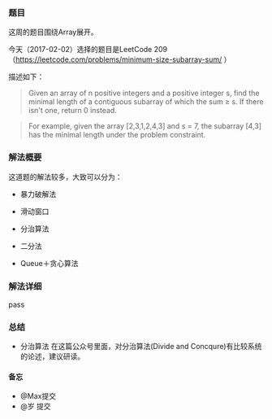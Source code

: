 ### 题目
这周的题目围绕Array展开。

今天（2017-02-02）选择的题目是LeetCode 209（https://leetcode.com/problems/minimum-size-subarray-sum/ ）

描述如下：
> Given an array of n positive integers and a positive integer s, find the minimal length of a contiguous subarray of which the sum ≥ s. If there isn't one, return 0 instead.
 
> For example, given the array [2,3,1,2,4,3] and s = 7,
the subarray [4,3] has the minimal length under the problem constraint.

### 解法概要
这道题的解法较多，大致可以分为：
- 暴力破解法
- 滑动窗口
- 分治算法
- 二分法

- Queue＋贪心算法

### 解法详细
pass

### 总结

- 分治算法 
在这篇公众号里面，对分治算法(Divide and Concqure)有比较系统的论述，建议研读。

#### 备忘
- @Max提交
- @岁 提交
